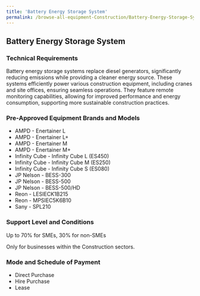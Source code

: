 ```yaml
---
title: 'Battery Energy Storage System'
permalink: /browse-all-equipment-Construction/Battery-Energy-Storage-System
---
```


## Battery Energy Storage System

### Technical Requirements

Battery energy storage systems replace diesel generators, significantly reducing emissions while providing a cleaner energy source. These systems efficiently power various construction equipment, including cranes and site offices, ensuring seamless operations. They feature remote monitoring capabilities, allowing for improved performance and energy consumption, supporting more sustainable construction practices.


### Pre-Approved Equipment Brands and Models

- AMPD - Enertainer L
- AMPD - Enertainer L+
- AMPD - Enertainer M
- AMPD - Enertainer M+
- Infinity Cube - Infinity Cube L (ES450)
- Infinity Cube - Infinity Cube M (ES250)
- Infinity Cube - Infinity Cube S (ES080)
- JP Nelson - BESS-300
- JP Nelson - BESS-500
- JP Nelson - BESS-500/HD
- Reon - LESIECK1B215 
- Reon - MPSIEC5K6B10
- Sany - SPL210

### Support Level and Conditions

Up to 70% for SMEs, 30% for non-SMEs

Only for businesses within the Construction sectors.

### Mode and Schedule of Payment 

- Direct Purchase
- Hire Purchase
- Lease
